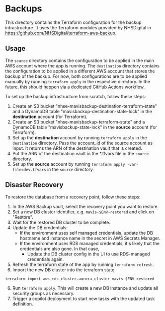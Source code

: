 # Backups

This directory contains the Terraform configuration for the backup infrastructure. It uses the Terraform modules 
provided by NHSDigital in https://github.com/NHSDigital/terraform-aws-backup.

## Usage

The `source` directory contains the configuration to be applied in the main AWS account where the app is running.
The `destination` directory contains the configuration to be applied in a different AWS account that stores the backup of the backup.
For now, both configurations are to be applied manually by running `terraform apply` in the respective directory. In the future,
this should happen via a dedicated GitHub Actions workflow. 

To set up the backup infrastructure from scratch, follow these steps:
1) Create an S3 bucket "nhse-mavisbackup-destination-terraform-state" and a DynamoDB table "mavisbackup-destination-state-lock" in the **destination** account (for Terraform).
2) Create an S3 bucket "nhse-mavisbackup-terraform-state" and a DynamoDB table "mavisbackup-state-lock" in the **source** account (for Terraform).
3) Set up the **destination** account by running `terraform apply` in the `destination` directory. Pass the account_id of the source account as input.
   It returns the ARN of the destination vault that is created.
4) Put the ARN of the destination vault in the *.tfvars file in the `source` directory.
5) Set up the **source** account by running `terraform apply -var-file=dev.tfvars` in the `source` directory.


## Disaster Recovery

To restore the database from a recovery point, follow these steps:

1. In the AWS Backup vault, select the recovery point you want to restore.
2. Set a new DB cluster identifier, e.g. `mavis-$ENV-restored` and click on "Restore".
3. Wait for the restored DB cluster to be complete. 
4. Update the DB credentials:
   - If the environment uses self managed credentials, update the DB hostname and instance name in the secret in AWS Secrets Manager.
   - If the environment uses RDS managed credentials, it's likely that the credentials are also gone. In that case, 
     - Update the DB cluster config in the UI to use RDS-managed credentials again.
4. Refresh the terraform state of the app by running `terraform refresh`. 
5. Import the new DB cluster into the terraform state
```angular2html
terraform import aws_rds_cluster.aurora_cluster mavis-$ENV-restored
```
6. Run `terraform apply`. This will create a new DB instance and update all security groups as necessary.
7. Trigger a copilot deployment to start new tasks with the updated task definition.
